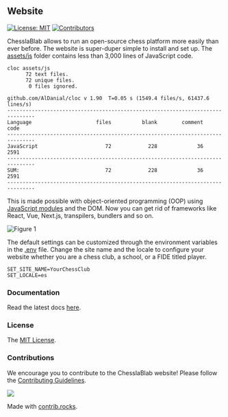 ## Website

[![License: MIT](https://img.shields.io/badge/License-MIT-blue.svg)](https://www.gnu.org/licenses/gpl-3.0)
[![Contributors](https://img.shields.io/github/contributors/chesslablab/website)](https://github.com/chesslablab/website/graphs/contributors)

ChesslaBlab allows to run an open-source chess platform more easily than ever before. The website is super-duper simple to install and set up. The [assets/js](https://github.com/chesslablab/website/tree/main/assets/js) folder contains less than 3,000 lines of JavaScript code.

```text
cloc assets/js
      72 text files.
      72 unique files.                              
       0 files ignored.

github.com/AlDanial/cloc v 1.90  T=0.05 s (1549.4 files/s, 61437.6 lines/s)
-------------------------------------------------------------------------------
Language                     files          blank        comment           code
-------------------------------------------------------------------------------
JavaScript                      72            228             36           2591
-------------------------------------------------------------------------------
SUM:                            72            228             36           2591
-------------------------------------------------------------------------------
```

This is made possible with object-oriented programming (OOP) using [JavaScript modules](https://developer.mozilla.org/en-US/docs/Web/JavaScript/Guide/Modules#importing_modules_using_import_maps) and the DOM. Now you can get rid of frameworks like React, Vue, Next.js, transpilers, bundlers and so on.

![Figure 1](https://raw.githubusercontent.com/chesslablab/website/main/docs/featured_animation.gif)

The default settings can be customized through the environment variables in the [.env](https://github.com/chesslablab/website/blob/main/.env.example) file. Change the site name and the locale to configure your website whether you are a chess club, a school, or a FIDE titled player.

```text
SET_SITE_NAME=YourChessClub
SET_LOCALE=es
```

### Documentation

Read the latest docs [here](https://chesslablab.github.io/website/).

### License

The [MIT License](https://github.com/chesslablab/website/blob/master/LICENSE).

### Contributions

We encourage you to contribute to the ChesslaBlab website! Please follow the [Contributing Guidelines](https://github.com/chesslablab/website/blob/master/CONTRIBUTING.md).

<a href="https://github.com/chesslablab/website/graphs/contributors">
  <img src="https://contrib.rocks/image?repo=chesslablab/website" />
</a>

Made with [contrib.rocks](https://contrib.rocks).
